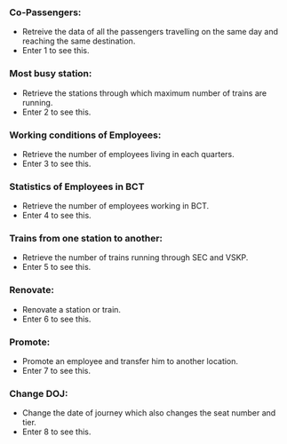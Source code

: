 ### Co-Passengers:
- Retreive the data of all the passengers travelling on the same day and reaching the same destination.
- Enter 1 to see this.

### Most busy station:
- Retrieve the stations through which maximum number of trains are running.
- Enter 2 to see this.

### Working conditions of Employees:
- Retrieve the number of employees living in each quarters.
- Enter 3 to see this.


### Statistics of Employees in BCT
- Retrieve the number of employees working in BCT.
- Enter 4 to see this.


### Trains from one station to another:
- Retrieve the number of trains running through SEC and VSKP.
- Enter 5 to see this.


### Renovate:
- Renovate a station or train.
- Enter 6 to see this.

### Promote:
- Promote an employee and transfer him to another location.
- Enter 7 to see this. 


### Change DOJ:
- Change the date of journey which also changes the seat number and tier.
- Enter 8 to see this.
